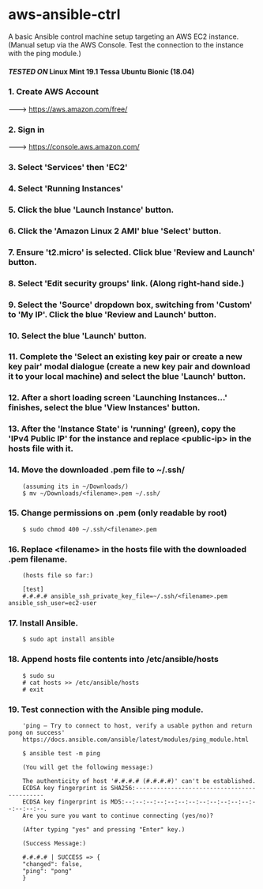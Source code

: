 # aws-ansible-ctrl
A basic Ansible control machine setup targeting an AWS EC2 instance. (Manual setup via the AWS Console. Test the connection to the instance with the ping module.)

#### *TESTED ON* Linux Mint 19.1 Tessa Ubuntu Bionic (18.04)

### 1. Create AWS Account
---> https://aws.amazon.com/free/

### 2. Sign in
---> https://console.aws.amazon.com/

### 3. Select 'Services' then 'EC2'

### 4. Select 'Running Instances'

### 5. Click the blue 'Launch Instance' button.

### 6. Click the 'Amazon Linux 2 AMI' blue 'Select' button.

### 7. Ensure 't2.micro' is selected. Click blue 'Review and Launch' button.

### 8. Select 'Edit security groups' link. (Along right-hand side.)

### 9. Select the 'Source' dropdown box, switching from 'Custom' to 'My IP'. Click the blue 'Review and Launch' button.

### 10. Select the blue 'Launch' button.

### 11. Complete the 'Select an existing key pair or create a new key pair' modal dialogue (create a new key pair and download it to your local machine) and select the blue 'Launch' button.

### 12. After a short loading screen 'Launching Instances...' finishes, select the blue 'View Instances' button.

### 13. After the 'Instance State' is 'running' (green), copy the 'IPv4 Public IP' for the instance and replace <public-ip\> in the hosts file with it.

### 14. Move the downloaded .pem file to ~/.ssh/
        (assuming its in ~/Downloads/)
        $ mv ~/Downloads/<filename>.pem ~/.ssh/
### 15. Change permissions on .pem (only readable by root)
        $ sudo chmod 400 ~/.ssh/<filename>.pem
### 16. Replace <filename\> in the hosts file with the downloaded .pem filename.
        (hosts file so far:)
        
        [test]
        #.#.#.# ansible_ssh_private_key_file=~/.ssh/<filename>.pem ansible_ssh_user=ec2-user

### 17. Install Ansible.
        $ sudo apt install ansible
        
### 18. Append hosts file contents into /etc/ansible/hosts
        $ sudo su
        # cat hosts >> /etc/ansible/hosts
        # exit
        
### 19. Test connection with the Ansible ping module.
        'ping – Try to connect to host, verify a usable python and return pong on success'
        https://docs.ansible.com/ansible/latest/modules/ping_module.html
        
        $ ansible test -m ping
        
        (You will get the following message:)
        
        The authenticity of host '#.#.#.# (#.#.#.#)' can't be established.
        ECDSA key fingerprint is SHA256:--------------------------------------------
        ECDSA key fingerprint is MD5:--:--:--:--:--:--:--:--:--:--:--:--:--:--:--:--.
        Are you sure you want to continue connecting (yes/no)?
        
        (After typing "yes" and pressing "Enter" key.)
        
        (Success Message:)
        
        #.#.#.# | SUCCESS => {
        "changed": false, 
        "ping": "pong"
        }
